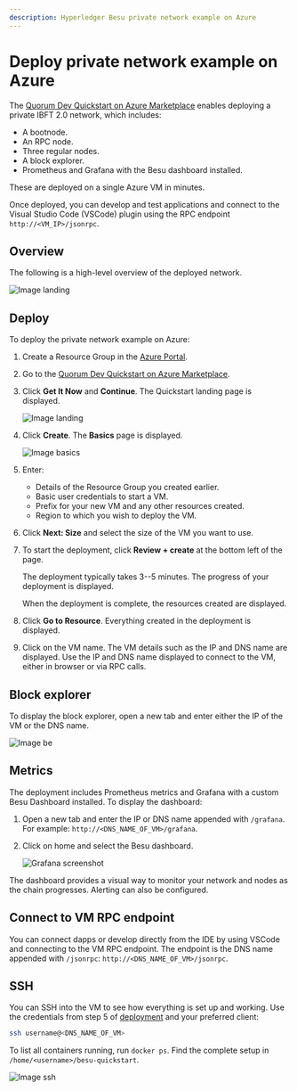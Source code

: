 ```yaml
---
description: Hyperledger Besu private network example on Azure
---
```


# Deploy private network example on Azure

The [Quorum Dev Quickstart on Azure Marketplace] enables deploying a private IBFT 2.0 network, which includes:

* A bootnode.
* An RPC node.
* Three regular nodes.
* A block explorer.
* Prometheus and Grafana with the Besu dashboard installed.

These are deployed on a single Azure VM in minutes.

Once deployed, you can develop and test applications and connect to the Visual Studio Code (VSCode) plugin using the RPC
endpoint `http://<VM_IP>/jsonrpc`.

## Overview

The following is a high-level overview of the deployed network.

![Image landing](../../images/sampleNetworks-poa.png)

## Deploy

To deploy the private network example on Azure:

1. Create a Resource Group in the [Azure Portal](https://portal.azure.com).

1. Go to the [Quorum Dev Quickstart on Azure Marketplace].

1. Click **Get It Now** and **Continue**.
    The Quickstart landing page is displayed.

    ![Image landing](../../images/mp_0_landing.png)

1. Click **Create**.
    The **Basics** page is displayed.

    ![Image basics](../../images/mp_1_basics.png)

1. Enter:

    * Details of the Resource Group you created earlier.
    * Basic user credentials to start a VM.
    * Prefix for your new VM and any other resources created.
    * Region to which you wish to deploy the VM.

1. Click **Next: Size** and select the size of the VM you want to use.

1. To start the deployment, click **Review + create** at the bottom left of the page.

    The deployment typically takes 3--5 minutes.
    The progress of your deployment is displayed.

    When the deployment is complete, the resources created are displayed.

1. Click **Go to Resource**.
    Everything created in the deployment is displayed.

1. Click on the VM name.
    The VM details such as the IP and DNS name are displayed.
    Use the IP and DNS name displayed to connect to the VM, either in browser or via RPC calls.

## Block explorer

To display the block explorer, open a new tab and enter either the IP of the VM or the DNS name.

![Image be](../../images/mp_8_block_explorer.png)

## Metrics

The deployment includes Prometheus metrics and Grafana with a custom Besu Dashboard installed.
To display the dashboard:

1. Open a new tab and enter the IP or DNS name appended with `/grafana`.
    For example: `http://<DNS_NAME_OF_VM>/grafana`.

1. Click on home and select the Besu dashboard.

    ![Grafana screenshot](../../images/mp_9_grafana.png)

The dashboard provides a visual way to monitor your network and nodes as the chain progresses.
Alerting can also be configured.

## Connect to VM RPC endpoint

You can connect dapps or develop directly from the IDE by using VSCode and connecting to the VM RPC endpoint.
The endpoint is the DNS name appended with `/jsonrpc`: `http://<DNS_NAME_OF_VM>/jsonrpc`.

## SSH

You can SSH into the VM to see how everything is set up and working.
Use the credentials from step 5 of [deployment](#deploy) and your preferred client:

```bash
ssh username@<DNS_NAME_OF_VM>
```

To list all containers running, run `docker ps`.
Find the complete setup in `/home/<username>/besu-quickstart`.

![Image ssh](../../images/mp_10_ssh.png)

[Quorum Dev Quickstart on Azure Marketplace]: https://azuremarketplace.microsoft.com/en-us/marketplace/apps/consensys.quorum-dev-quickstart
